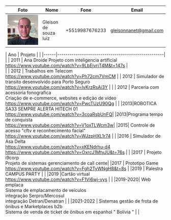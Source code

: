 
| Foto  | Nome                  | Fone              | Email                   |
|-------|-----------------------|-------------------|-------------------------|
|  ![Gleison de souza luiz](./gleison.jpg)  | Gleison de souza luiz | +5519987676233    | gleisonnanet@gmail.com  |


| Ano  | Projeto                                            |  |
|------|----------------------------------------------------| |
| 2011 |   Ana Droide Projeto com inteligencia artificial<br> https://www.youtube.com/watch?v=9LbEjvrjT4M&t=147s |  
|
| 2012 |   Trabalhos em Telecom <br> https://www.youtube.com/watch?v=Ph72cm7VmCM |
| 2012 |   Simulador de transito desenvolvido para Porto Seguro <br> https://www.youtube.com/watch?v=IvKrzRsAi3Y | |
| 2012 |  Parceria com acessoria fonografica <br>Criação de e-commerce, websites  e edição  de vídeo https://www.youtube.com/watch?v=PwcTUzU90Qg | |
|2013|ROBOTICA SA33 SEMPRE ALERTA HITECH 01 <br> https://www.youtube.com/watch?v=3coaRsbUnFQ|
|2013|Programa tempo de conquista <br> https://www.youtube.com/watch?v=V1oxTLWcm3w|
|2015| Controle de acesso "cftv e reconhecimento facial" <br> https://www.youtube.com/watch?v=WJzpHXL1r74 | |
|2016 | Simulador de Asa Delta <br> https://www.youtube.com/watch?v=xKENdrhu-d4 <br> https://www.youtube.com/watch?v=OxrcJ1MtyJU&t=76s | |
|2017 | Projeto i9corp <br> Projeto de sistemas gerenciamento de call cente|
|2017 | Prototipo Game <br> https://www.youtube.com/watch?v=Fgh2TyWNgH8&t=8s |
|2019 | Palestra CAMPUS PARTY | |
|2019 |Cartão virtual <br> https://www.youtube.com/watch?v=F1Vi6wj-vys | |
|2019-2020| Web emplaca <br>Sistema de emplacamento de veículos <br> integração Serpro/Mercosul <br> integração Detran/Denatran | |
|2021-2022 | Sistemas gestão de frota de ônibus e Marketplaces  b2b <br> Sistema de venda de ticket de ônibus em espanhol " Bolívia " | |

